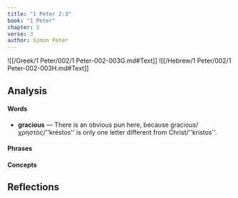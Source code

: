 ```yaml
---
title: "1 Peter 2:3"
book: "1 Peter"
chapter: 2
verse: 3
author: Simon Peter
---
```

![[/Greek/1 Peter/002/1 Peter-002-003G.md#Text]]
![[/Hebrew/1 Peter/002/1 Peter-002-003H.md#Text]]

## Analysis

#### Words
- **gracious** — There is an obvious pun here, because gracious/χρηστὸς/''kréstos'' is only one letter different from Christ/''kristos''.

#### Phrases

#### Concepts

## Reflections
